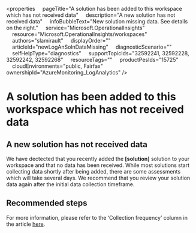<properties
    pageTitle="A solution has been added to this workspace which has not received data"
    description="A new solution has not received data"
    infoBubbleText="New solution missing data. See details on the right."
    service="Microsoft.OperationalInsights"
    resource="Microsoft.OperationalInsights/workspaces"
    authors="slamirault"
    displayOrder=""
    articleId="newLogAnSolnDataMissing"
    diagnosticScenario=""
    selfHelpType="diagnostics"
    supportTopicIds="32592241, 32592228, 32592242, 32592268"
    resourceTags=""
    productPesIds="15725"
    cloudEnvironments="public, Fairfax"
	ownershipId="AzureMonitoring_LogAnalytics"
/>

# A solution has been added to this workspace which has not received data
<!--issueDescription-->
## **A new solution has not received data**
We have dectected that you recently added the **<!--$solution-->[solution]<!--/$solution-->** solution to your workspace and that no data has been received. While most solutions start collecting data shortly after being added, there are some assessments which will take several days. We recommend that you review your solution data again after the initial data collection timeframe.
<!--/issueDescription-->

## **Recommended steps**

For more information, please refer to the ‘Collection frequency’ column in the article [here](https://docs.microsoft.com/en-us/azure/monitoring/monitoring-solutions-inventory).
